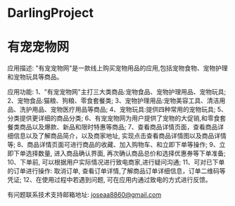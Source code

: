 # DarlingProject
# 有宠宠物网

应用描述: "有宠宠物网"是一款线上购买宠物用品的应用,包括宠物食物、宠物护理和宠物玩具等商品。

应用功能: 
      1、"有宠宠物网"主打三大类商品:宠物食品、宠物护理用品、宠物玩具; 
      2、宠物食品:猫粮、狗粮、零食套餐类; 
      3、宠物护理用品:宠物美容工具、清洁用品、洗护用品、宠物医疗用品等商品; 
      4、宠物玩具:提供四种常用的宠物玩具;
      5、分类提供更详细的商品分类;
      6、有宠宠物网为用户提供了宠物的大促销,和零食套餐类商品以及爆款、新品和限时特惠等商品; 
      7、查看商品详情页面，查看商品详细信息以及了解商品简介，以及商家地址, 实现点击查看商品详情图以及商品详情等; 
      8、商品详情页面可进行商品的收藏、加入购物车、和立即下单等操作; 
      9、立即下单选择数量, 进入商品确认界面, 再次确认商品总价和选择优惠券等下单准备; 
      10、下单前, 可以根据用户实际情况进行致电商家,进行疑问沟通; 
      11、可对已下单的订单进行操作: 取消订单, 查看订单详情,了解商品订单详细信息，订单二维码等凭证; 
      12、在使用过程中若遇到问题, 可在应用内通过致电的方式进行反馈。

有问题联系技术支持邮箱地址: joseaa8860@gmail.com
